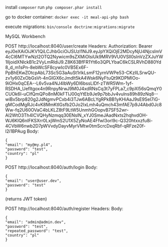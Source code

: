 install `composer`
run `php composer.phar install`

go to docker container: `docker exec -it meal-api-php bash`

execute migrations: `bin/console doctrine:migrations:migrate`

MySQL Workbench
 



POST http://localhost:8040/user/create
Headers:
 Authorization: Bearer eyJ0eXAiOiJKV1QiLCJhbGciOiJSUzI1NiJ9.eyJpYXQiOjE2MDcyNjU4NjcsImV4cCI6MTYwNzI2OTQ2Nywicm9sZXMiOlsiUk9MRV9VU0VSIl0sInVzZXJuYW1lIjoidXNlckB1c2VyLmRldiJ9.Z8K63BfFR1Yt6o3QPLYbaC6kCSLRVhD880Yd8_d_m1sPn-8ebWcSF8cywIc0VB5Ex6F-PpBhEKwZOtcpAbL73Sc5G3aAuSt1rlkLsmF12yrnVWPe53-CKzllLSrwQU-zv1y60ZxObGsVt-4nGIGX6cJmdlt5kA4Wsk6NyFtuQt9KDPMIOo-9iOHx0qCEA--L6v5va4NJ4lbWy6DI6bssLlDf-zTWR5Wm-1yf-RSDHA_UefItgox4n9RnpyNrwJ9M0J4xdRNsCq3t7yFPLa7_c9pXl56sQmqY0CUOk6I-uCIfQmQPo8nM0kFTIJ00qYtEb9Je9p7bbJv4vulns89h89zNq8--wiBx5brp820g2JdNgmvPCxb4i3TJw6ABcLYgRPkBB1yKHiAaJ9sE9SeI7iG-gMCodMgRJc4vK8MmKtIGsfb2OJo2IxLmh4uQmch43mfAE7p9J4Abd0Jc8Ww-fq2U60OVaC4bLKLZ8tF9LtW5UnmhGOopvB7SF52wr-Al2WtO3Th4ICVQHyNzmqq30ENslN_xYJ0SmeJAadNxts2hqhvdOH-WJ6KlQ6nIFKSXrr0LxjWmS2U1X5ZyNoAE4FfwI3orl9c-Q320htxxzfu8i-4CVbW6nwb2D7pWVvdyDayvMyrVMtw0tmScrcDxqRbf-qRFze20f-I2i1BPAug
Body:
```
{
"email": "my@my.pl4",
"password": "test",
"country": "pl"
}
```

POST http://localhost:8040/auth/login
Body:
```
{
"email": "user@user.dev",
"password": "test"
}
```
(returns JWT token)

POST http://localhost:8040/auth/register
Headers:
Body:
```
{
"email": "admin@admin.dev",
"password": "test",
"repeated_password": "test",
"country": "pl"
}
```




